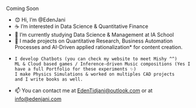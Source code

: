 Coming Soon

- 😊 Hi, I’m @EdenJani
- ☕ I’m interested in Data Science & Quantitative Finance
- 🌱 I’m currently studying Data Science & Management at IA School
- 💞️ I made projects on Quantitative Research, Business Automation Processes and AI-Driven applied rationalization* for content creation. 
-     I develop Chatbots (you can check my website to meet Mishy ^^)
      ML & Cloud based games / Inference-driven Music compositions (Yes I have a full Portfolio for these experiments ✨)
      I make Physics Simulations & worked on multiples CAD projects
      and I write books as well.
- 📫 You can contact me at EdenTidjani@outlook.com or at info@edenjani.com

<!---
EdenJani/EdenJani is a ✨ special ✨ repository because its `README.md` (this file) appears on your GitHub profile.
You can click the Preview link to take a look at your changes.
--->
